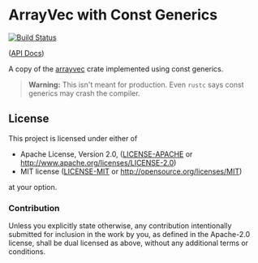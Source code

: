 # ArrayVec with Const Generics

[![Build Status](https://travis-ci.com/Michael-F-Bryan/const-arrayvec.svg?branch=master)](https://travis-ci.com/Michael-F-Bryan/const-arrayvec)

([API Docs])

A copy of the [arrayvec](https://crates.io/crates/arrayvec) crate implemented 
using const generics.

> **Warning:** This isn't meant for production. Even `rustc` says const generics
> may crash the compiler.

## License

This project is licensed under either of

 * Apache License, Version 2.0, ([LICENSE-APACHE](LICENSE-APACHE) or
   http://www.apache.org/licenses/LICENSE-2.0)
 * MIT license ([LICENSE-MIT](LICENSE-MIT) or
   http://opensource.org/licenses/MIT)

at your option.

### Contribution

Unless you explicitly state otherwise, any contribution intentionally
submitted for inclusion in the work by you, as defined in the Apache-2.0
license, shall be dual licensed as above, without any additional terms or
conditions.

[API Docs]: https://michael-f-bryan.github.io/const-arrayvec